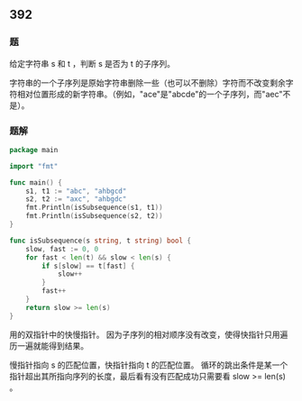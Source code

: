 ## 392
### 题
给定字符串 s 和 t ，判断 s 是否为 t 的子序列。

字符串的一个子序列是原始字符串删除一些（也可以不删除）字符而不改变剩余字符相对位置形成的新字符串。（例如，"ace"是"abcde"的一个子序列，而"aec"不是）。

### 题解
```go
package main

import "fmt"

func main() {
	s1, t1 := "abc", "ahbgcd"
	s2, t2 := "axc", "ahbgdc"
	fmt.Println(isSubsequence(s1, t1))
	fmt.Println(isSubsequence(s2, t2))
}

func isSubsequence(s string, t string) bool {
	slow, fast := 0, 0
	for fast < len(t) && slow < len(s) {
		if s[slow] == t[fast] {
			slow++
		}
		fast++
	}
	return slow >= len(s)
}
```
用的双指针中的快慢指针。 因为子序列的相对顺序没有改变，使得快指针只用遍历一遍就能得到结果。

慢指针指向 s 的匹配位置，快指针指向 t 的匹配位置。 
循环的跳出条件是某一个指针超出其所指向序列的长度，最后看有没有匹配成功只需要看  slow >= len(s) 。
